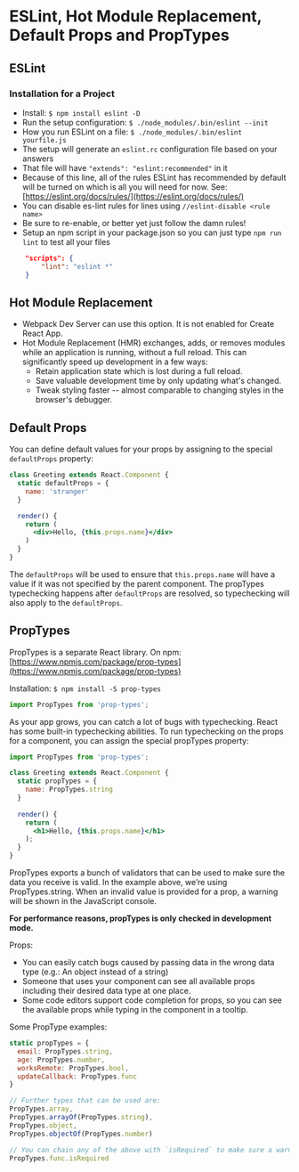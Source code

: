# ESLint, Hot Module Replacement, Default Props and PropTypes

## ESLint

### Installation for a Project

- Install: `$ npm install eslint -D`
- Run the setup configuration: `$ ./node_modules/.bin/eslint --init`
- How you run ESLint on a file: `$ ./node_modules/.bin/eslint yourfile.js`
- The setup will generate an `eslint.rc` configuration file based on your answers
- That file will have `"extends": "eslint:recommended"` in it
- Because of this line, all of the rules ESLint has recommended by default will be turned on which is all you will need for now. See: [https://eslint.org/docs/rules/](https://eslint.org/docs/rules/)
- You can disable es-lint rules for lines using `//eslint-disable <rule name>`
- Be sure to re-enable, or better yet just follow the damn rules!
- Setup an npm script in your package.json so you can just type `npm run lint` to test all your files

```JSON
    "scripts": {
        "lint": "eslint *"
    }
```

## Hot Module Replacement

- Webpack Dev Server can use this option. It is not enabled for Create React App.
- Hot Module Replacement (HMR) exchanges, adds, or removes modules while an application is running, without a full reload. This can significantly speed up development in a few ways:
    - Retain application state which is lost during a full reload.
    - Save valuable development time by only updating what's changed.
    - Tweak styling faster -- almost comparable to changing styles in the browser's debugger.

## Default Props

You can define default values for your props by assigning to the special `defaultProps` property:

```jsx
class Greeting extends React.Component {
  static defaultProps = {
    name: 'stranger'
  }

  render() {
    return (
      <div>Hello, {this.props.name}</div>
    )
  }
}
```

The `defaultProps` will be used to ensure that `this.props.name` will have a value if it was not specified by the parent component. The propTypes typechecking happens after `defaultProps` are resolved, so typechecking will also apply to the `defaultProps`.

## PropTypes

PropTypes is a separate React library. On npm: [https://www.npmjs.com/package/prop-types](https://www.npmjs.com/package/prop-types)

Installation: `$ npm install -S prop-types`

```javascript
import PropTypes from 'prop-types';
```

As your app grows, you can catch a lot of bugs with typechecking. React has some built-in typechecking abilities. To run typechecking on the props for a component, you can assign the special propTypes property:

```jsx
import PropTypes from 'prop-types';

class Greeting extends React.Component {
  static propTypes = {
    name: PropTypes.string
  }
  
  render() {
    return (
      <h1>Hello, {this.props.name}</h1>
    );
  }
}
```

PropTypes exports a bunch of validators that can be used to make sure the data you receive is valid. In the example above, we’re using PropTypes.string. When an invalid value is provided for a prop, a warning will be shown in the JavaScript console.

**For performance reasons, propTypes is only checked in development mode.**

Props:
- You can easily catch bugs caused by passing data in the wrong data type (e.g.: An object instead of a string)
- Someone that uses your component can see all available props including their desired data type at one place.
- Some code editors support code completion for props, so you can see the available props while typing in the component in a tooltip.

Some PropType examples:

```javascript
static propTypes = {
  email: PropTypes.string,
  age: PropTypes.number,
  worksRemote: PropTypes.bool,
  updateCallback: PropTypes.func
}

// Further types that can be used are:
PropTypes.array,
PropTypes.arrayOf(PropTypes.string),
PropTypes.object,
PropTypes.objectOf(PropTypes.number)

// You can chain any of the above with `isRequired` to make sure a warning is shown if the prop isn't provided.
PropTypes.func.isRequired
```
